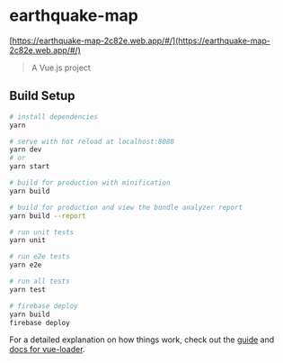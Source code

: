 # earthquake-map
[https://earthquake-map-2c82e.web.app/#/](https://earthquake-map-2c82e.web.app/#/)

> A Vue.js project

## Build Setup

``` bash
# install dependencies
yarn

# serve with hot reload at localhost:8080
yarn dev
# or
yarn start

# build for production with minification
yarn build

# build for production and view the bundle analyzer report
yarn build --report

# run unit tests
yarn unit

# run e2e tests
yarn e2e

# run all tests
yarn test

# firebase deploy
yarn build
firebase deploy
```

For a detailed explanation on how things work, check out the [guide](http://vuejs-templates.github.io/webpack/) and [docs for vue-loader](http://vuejs.github.io/vue-loader).
